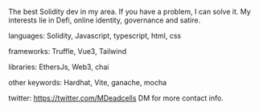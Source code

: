 The best Solidity dev in my area.  If you have a problem, I can solve it.  My interests lie in Defi, online identity, governance and satire.

languages: Solidity, Javascript, typescript, html, css

frameworks: Truffle, Vue3, Tailwind

libraries: EthersJs, Web3, chai

other keywords: Hardhat, Vite, ganache, mocha

twitter: https://twitter.com/MDeadcells
DM for more contact info.
